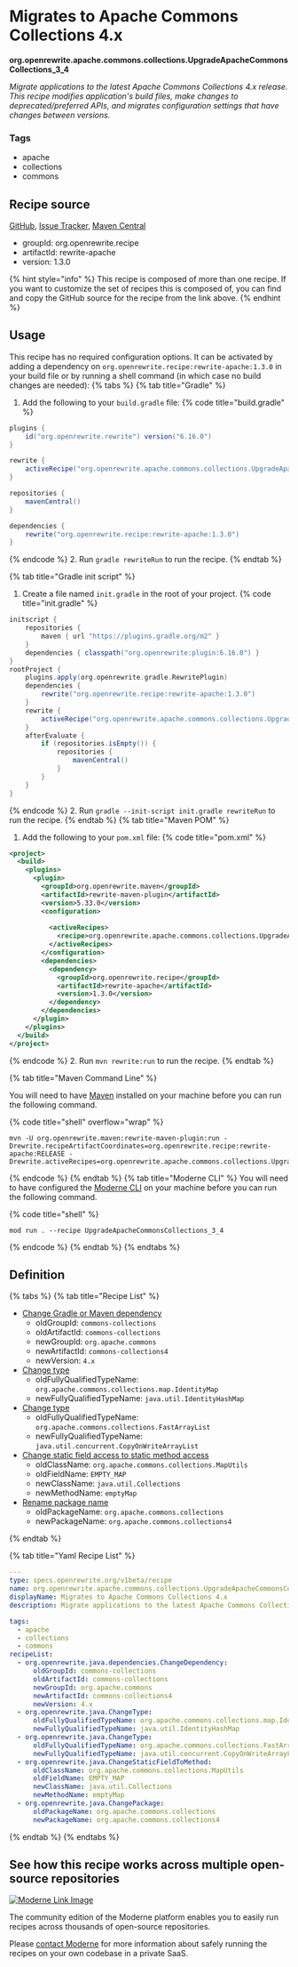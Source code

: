 # Migrates to Apache Commons Collections 4.x

**org.openrewrite.apache.commons.collections.UpgradeApacheCommonsCollections\_3\_4**

_Migrate applications to the latest Apache Commons Collections 4.x release. This recipe modifies  application's build files, make changes to deprecated/preferred APIs, and migrates configuration settings that have changes between versions._

### Tags

* apache
* collections
* commons

## Recipe source

[GitHub](https://github.com/openrewrite/rewrite-apache/blob/main/src/main/resources/META-INF/rewrite/apache-commons-collections-3-4.yml), [Issue Tracker](https://github.com/openrewrite/rewrite-apache/issues), [Maven Central](https://central.sonatype.com/artifact/org.openrewrite.recipe/rewrite-apache/1.3.0/jar)

* groupId: org.openrewrite.recipe
* artifactId: rewrite-apache
* version: 1.3.0

{% hint style="info" %}
This recipe is composed of more than one recipe. If you want to customize the set of recipes this is composed of, you can find and copy the GitHub source for the recipe from the link above.
{% endhint %}

## Usage

This recipe has no required configuration options. It can be activated by adding a dependency on `org.openrewrite.recipe:rewrite-apache:1.3.0` in your build file or by running a shell command (in which case no build changes are needed): 
{% tabs %}
{% tab title="Gradle" %}
1. Add the following to your `build.gradle` file:
{% code title="build.gradle" %}
```groovy
plugins {
    id("org.openrewrite.rewrite") version("6.16.0")
}

rewrite {
    activeRecipe("org.openrewrite.apache.commons.collections.UpgradeApacheCommonsCollections_3_4")
}

repositories {
    mavenCentral()
}

dependencies {
    rewrite("org.openrewrite.recipe:rewrite-apache:1.3.0")
}
```
{% endcode %}
2. Run `gradle rewriteRun` to run the recipe.
{% endtab %}

{% tab title="Gradle init script" %}
1. Create a file named `init.gradle` in the root of your project.
{% code title="init.gradle" %}
```groovy
initscript {
    repositories {
        maven { url "https://plugins.gradle.org/m2" }
    }
    dependencies { classpath("org.openrewrite:plugin:6.16.0") }
}
rootProject {
    plugins.apply(org.openrewrite.gradle.RewritePlugin)
    dependencies {
        rewrite("org.openrewrite.recipe:rewrite-apache:1.3.0")
    }
    rewrite {
        activeRecipe("org.openrewrite.apache.commons.collections.UpgradeApacheCommonsCollections_3_4")
    }
    afterEvaluate {
        if (repositories.isEmpty()) {
            repositories {
                mavenCentral()
            }
        }
    }
}
```
{% endcode %}
2. Run `gradle --init-script init.gradle rewriteRun` to run the recipe.
{% endtab %}
{% tab title="Maven POM" %}
1. Add the following to your `pom.xml` file:
{% code title="pom.xml" %}
```xml
<project>
  <build>
    <plugins>
      <plugin>
        <groupId>org.openrewrite.maven</groupId>
        <artifactId>rewrite-maven-plugin</artifactId>
        <version>5.33.0</version>
        <configuration>
          
          <activeRecipes>
            <recipe>org.openrewrite.apache.commons.collections.UpgradeApacheCommonsCollections_3_4</recipe>
          </activeRecipes>
        </configuration>
        <dependencies>
          <dependency>
            <groupId>org.openrewrite.recipe</groupId>
            <artifactId>rewrite-apache</artifactId>
            <version>1.3.0</version>
          </dependency>
        </dependencies>
      </plugin>
    </plugins>
  </build>
</project>
```
{% endcode %}
2. Run `mvn rewrite:run` to run the recipe.
{% endtab %}

{% tab title="Maven Command Line" %}

You will need to have [Maven](https://maven.apache.org/download.cgi) installed on your machine before you can run the following command.

{% code title="shell" overflow="wrap" %}
```shell
mvn -U org.openrewrite.maven:rewrite-maven-plugin:run -Drewrite.recipeArtifactCoordinates=org.openrewrite.recipe:rewrite-apache:RELEASE -Drewrite.activeRecipes=org.openrewrite.apache.commons.collections.UpgradeApacheCommonsCollections_3_4 
```
{% endcode %}
{% endtab %}
{% tab title="Moderne CLI" %}
You will need to have configured the [Moderne CLI](https://docs.moderne.io/moderne-cli/cli-intro) on your machine before you can run the following command.

{% code title="shell" %}
```shell
mod run . --recipe UpgradeApacheCommonsCollections_3_4
```
{% endcode %}
{% endtab %}
{% endtabs %}

## Definition

{% tabs %}
{% tab title="Recipe List" %}
* [Change Gradle or Maven dependency](../../../java/dependencies/changedependency.md)
  * oldGroupId: `commons-collections`
  * oldArtifactId: `commons-collections`
  * newGroupId: `org.apache.commons`
  * newArtifactId: `commons-collections4`
  * newVersion: `4.x`
* [Change type](../../../java/changetype.md)
  * oldFullyQualifiedTypeName: `org.apache.commons.collections.map.IdentityMap`
  * newFullyQualifiedTypeName: `java.util.IdentityHashMap`
* [Change type](../../../java/changetype.md)
  * oldFullyQualifiedTypeName: `org.apache.commons.collections.FastArrayList`
  * newFullyQualifiedTypeName: `java.util.concurrent.CopyOnWriteArrayList`
* [Change static field access to static method access](../../../java/changestaticfieldtomethod.md)
  * oldClassName: `org.apache.commons.collections.MapUtils`
  * oldFieldName: `EMPTY_MAP`
  * newClassName: `java.util.Collections`
  * newMethodName: `emptyMap`
* [Rename package name](../../../java/changepackage.md)
  * oldPackageName: `org.apache.commons.collections`
  * newPackageName: `org.apache.commons.collections4`

{% endtab %}

{% tab title="Yaml Recipe List" %}
```yaml
---
type: specs.openrewrite.org/v1beta/recipe
name: org.openrewrite.apache.commons.collections.UpgradeApacheCommonsCollections_3_4
displayName: Migrates to Apache Commons Collections 4.x
description: Migrate applications to the latest Apache Commons Collections 4.x release. This recipe modifies  application's build files, make changes to deprecated/preferred APIs, and migrates configuration settings that have changes between versions.

tags:
  - apache
  - collections
  - commons
recipeList:
  - org.openrewrite.java.dependencies.ChangeDependency:
      oldGroupId: commons-collections
      oldArtifactId: commons-collections
      newGroupId: org.apache.commons
      newArtifactId: commons-collections4
      newVersion: 4.x
  - org.openrewrite.java.ChangeType:
      oldFullyQualifiedTypeName: org.apache.commons.collections.map.IdentityMap
      newFullyQualifiedTypeName: java.util.IdentityHashMap
  - org.openrewrite.java.ChangeType:
      oldFullyQualifiedTypeName: org.apache.commons.collections.FastArrayList
      newFullyQualifiedTypeName: java.util.concurrent.CopyOnWriteArrayList
  - org.openrewrite.java.ChangeStaticFieldToMethod:
      oldClassName: org.apache.commons.collections.MapUtils
      oldFieldName: EMPTY_MAP
      newClassName: java.util.Collections
      newMethodName: emptyMap
  - org.openrewrite.java.ChangePackage:
      oldPackageName: org.apache.commons.collections
      newPackageName: org.apache.commons.collections4

```
{% endtab %}
{% endtabs %}

## See how this recipe works across multiple open-source repositories

[![Moderne Link Image](/.gitbook/assets/ModerneRecipeButton.png)](https://app.moderne.io/recipes/org.openrewrite.apache.commons.collections.UpgradeApacheCommonsCollections_3_4)

The community edition of the Moderne platform enables you to easily run recipes across thousands of open-source repositories.

Please [contact Moderne](https://moderne.io/product) for more information about safely running the recipes on your own codebase in a private SaaS.

